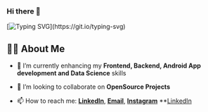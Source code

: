 ### Hi there 👋
[![Typing SVG](https://readme-typing-svg.herokuapp.com?font=Fredoka+One&duration=2000&multiline=true&height=90&font=Architects+Daughter&color=7AF79A&size=20&lines=Welcome+to+my+profile!;I+hope+you+enjoy+your+time+here!)](https://git.io/typing-svg)
## 🙋‍♂️ About Me

- 🌱 I’m currently enhancing my **Frontend, Backend, Android App development and Data Science** skills

- 👯 I’m looking to collaborate on **OpenSource Projects**

- 📫 How to reach me: **[LinkedIn](https://www.linkedin.com/in/rafaykhan11/)**, **[Email](rafayak2002@gmail.com)**, **[Instagram](https://www.instagram.com/rafayak/)** **[LinkedIn](https://www.linkedin.com/in/rafaykhan11/)



